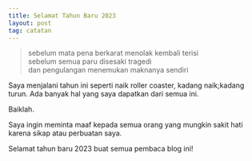 ```yaml
---
title: Selamat Tahun Baru 2023
layout: post
tag: catatan
---
```


> sebelum mata pena berkarat menolak kembali terisi<br>
> sebelum semua paru disesaki tragedi<br>
> dan pengulangan menemukan maknanya sendiri<br>

Saya menjalani tahun ini seperti naik roller coaster, kadang naik;kadang turun. Ada banyak hal yang saya dapatkan dari semua ini.

Baiklah.

Saya ingin meminta maaf kepada semua orang yang mungkin sakit hati karena sikap atau perbuatan saya. 

Selamat tahun baru 2023 buat semua pembaca blog ini!
